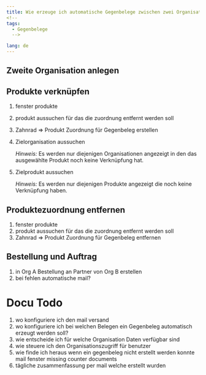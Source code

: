 ```yaml
---
title: Wie erzeuge ich automatische Gegenbelege zwischen zwei Organisationen in einem System ?
<!--
tags:
  - Gegenbelege
  -->

lang: de
---
```


## Zweite Organisation anlegen
## Produkte verknüpfen
1. fenster produkte
1. produkt aussuchen für das die zuordnung entfernt werden soll
1. Zahnrad => Produkt Zuordnung für Gegenbeleg erstellen
1. Zielorganisation aussuchen
   
   *Hinweis:* Es werden nur diejenigen Organisationen angezeigt in den das ausgewählte Produkt noch keine Verknüpfung hat.
   
1. Zielprodukt aussuchen

   *Hinweis:* Es werden nur diejenigen Produkte angezeigt die noch keine Verknüpfung haben.

## Produktezuordnung entfernen
1. fenster produkte
1. produkt aussuchen für das die zuordnung entfernt werden soll
1. Zahnrad => Produkt Zuordnung für Gegenbeleg entfernen


## Bestellung und Auftrag
1. in Org A Bestellung an Partner von Org B erstellen
1. bei fehlen automatische mail?


# Docu Todo
1. wo konfiguriere ich den mail versand
1. wo konfiguriere ich bei welchen Belegen ein Gegenbeleg automatisch erzeugt werden soll?
1. wie entscheide ich für welche Organisation Daten verfügbar sind
1. wie steuere ich den Organisationszugriff für benutzer
1. wie finde ich heraus wenn ein gegenbeleg nicht erstellt werden konnte
   mail
   fenster missing counter documents
1. tägliche zusammenfassung per mail welche erstellt wurden

